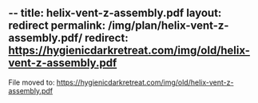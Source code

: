 --
title: helix-vent-z-assembly.pdf
layout: redirect
permalink: /img/plan/helix-vent-z-assembly.pdf/
redirect: https://hygienicdarkretreat.com/img/old/helix-vent-z-assembly.pdf
---

File moved to: <https://hygienicdarkretreat.com/img/old/helix-vent-z-assembly.pdf>
